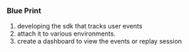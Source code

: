 ### Blue Print

1. developing the sdk that tracks user events
2. attach it to various environments.
3. create a dashboard to view the events or replay session

